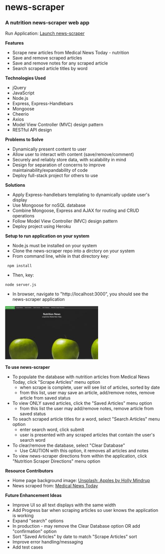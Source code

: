 # news-scraper

### A nutrition news-scraper web app

Run Application: [Launch news-scraper ](https://.us.herokuapp.com/)

**Features**
* Scrape new articles from Medical News Today - nutrition
* Save and remove scraped articles
* Save and remove notes for any scraped article
* Search scraped article titles by word

**Technologies Used**
* jQuery
* JavaScript
* Node.js
* Express, Express-Handlebars
* Mongoose
* Cheerio
* Axios
* Model View Controller (MVC) design pattern
* RESTful API design

**Problems to Solve**
* Dynamically present content to user
* Allow user to interact with content (save/remove/comment)
* Securely and reliably store data, with scalability in mind
* Design for separation of concerns to improve maintainability/expandability of code
* Deploy full-stack project for others to use

**Solutions**
* Apply Express-handlebars templating to dynamically update user's display
* Use Mongoose for noSQL database
* Combine Mongoose, Express and AJAX for routing and CRUD operations
* Follow Model View Controller (MVC) design pattern
* Deploy project using Heroku

**Setup to run application on your system**
* Node.js must be installed on your system
* Clone the news-scraper repo into a dirctory on your system
* From command line, while in that directory key:
```
 npm install
```
* Then, key:
 ```
 node server.js
  ```
* In browser, navigate to "http://localhost:3000", you should see the news-scraper application

![Home Page](public/images/newsScraper_main.jpg)

**To use news-scraper**
* To populate the database with nutrition articles from Medical News Today, click "Scrape Articles" menu option
  * when scrape is complete, user will see list of articles, sorted by date
  * from this list, user may save an article, add/remove notes, remove article from saved status
* To view ONLY saved articles, click the "Saved Articles" menu option
  * from this list the user may add/remove notes, remove article from saved status
* To seach scraped article titles for a word, select "Search Articles" menu option
  * enter search word, click submit
  * user is presented with any scraped articles that contain the user's search word
* To clear/remove the database, select "Clear Database"
  * Use CAUTION with this option, it removes all articles and notes
* To view news-scraper directions from within the application, click "Nutrition Scraper Directions" menu option


**Resource Contributors**
* Home page background image: [Unsplash: Apples by Holly Mindrup](https://unsplash.com/photos/-uPDkAK6f8A)
* News scraped from: [Medical News Today](https://www.medicalnewstoday.com/categories/nutrition-diet)

**Future Enhancement Ideas**
* Improve UI so all text displays with the same width
* Add Progress bar when scraping articles so user knows the application is working
* Expand "search" options
* In production - may remove the Clear Database option OR add "confirmation" option
* Sort "Saved Articles" by date to match "Scrape Articles" sort
* Improve error handling/messaging
* Add test cases

